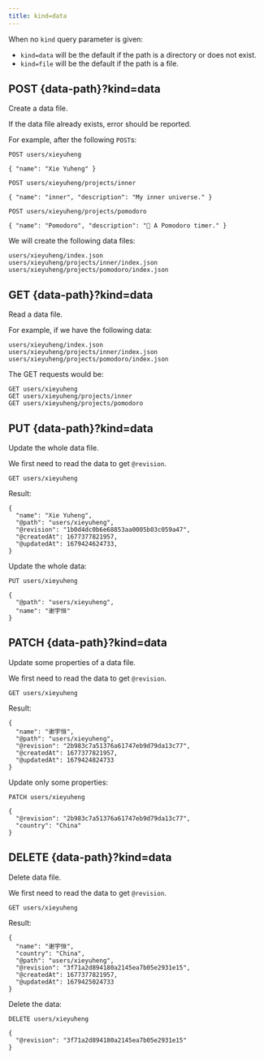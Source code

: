 ```yaml
---
title: kind=data
---
```


When no `kind` query parameter is given:

- `kind=data` will be the default if the path is a directory or does not exist.
- `kind=file` will be the default if the path is a file.

## POST {data-path}?kind=data

Create a data file.

If the data file already exists,
error should be reported.

For example, after the following `POST`s:

```
POST users/xieyuheng

{ "name": "Xie Yuheng" }

POST users/xieyuheng/projects/inner

{ "name": "inner", "description": "My inner universe." }

POST users/xieyuheng/projects/pomodoro

{ "name": "Pomodoro", "description": "🍅 A Pomodoro timer." }
```

We will create the following data files:

```
users/xieyuheng/index.json
users/xieyuheng/projects/inner/index.json
users/xieyuheng/projects/pomodoro/index.json
```

## GET {data-path}?kind=data

Read a data file.

For example, if we have the following data:

```
users/xieyuheng/index.json
users/xieyuheng/projects/inner/index.json
users/xieyuheng/projects/pomodoro/index.json
```

The GET requests would be:

```
GET users/xieyuheng
GET users/xieyuheng/projects/inner
GET users/xieyuheng/projects/pomodoro
```

## PUT {data-path}?kind=data

Update the whole data file.

We first need to read the data to get `@revision`.

```
GET users/xieyuheng
```

Result:

```
{
  "name": "Xie Yuheng",
  "@path": "users/xieyuheng",
  "@revision": "1b0d4dc0b6e68853aa0005b03c059a47",
  "@createdAt": 1677377821957,
  "@updatedAt": 1679424624733,
}
```

Update the whole data:

```
PUT users/xieyuheng

{
  "@path": "users/xieyuheng",
  "name": "谢宇恒"
}
```

## PATCH {data-path}?kind=data

Update some properties of a data file.

We first need to read the data to get `@revision`.

```
GET users/xieyuheng
```

Result:

```
{
  "name": "谢宇恒",
  "@path": "users/xieyuheng",
  "@revision": "2b983c7a51376a61747eb9d79da13c77",
  "@createdAt": 1677377821957,
  "@updatedAt": 1679424824733
}
```

Update only some properties:

```
PATCH users/xieyuheng

{
  "@revision": "2b983c7a51376a61747eb9d79da13c77",
  "country": "China"
}
```

## DELETE {data-path}?kind=data

Delete data file.

We first need to read the data to get `@revision`.

```
GET users/xieyuheng
```

Result:

```
{
  "name": "谢宇恒",
  "country": "China",
  "@path": "users/xieyuheng",
  "@revision": "3f71a2d894180a2145ea7b05e2931e15",
  "@createdAt": 1677377821957,
  "@updatedAt": 1679425024733
}
```

Delete the data:

```
DELETE users/xieyuheng

{
  "@revision": "3f71a2d894180a2145ea7b05e2931e15"
}
```
